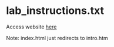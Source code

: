 # lab_instructions.txt


Access website <a href="https://hw1.ssingh.info/intro.htm">here</a>

Note: index.html just redirects to intro.htm
